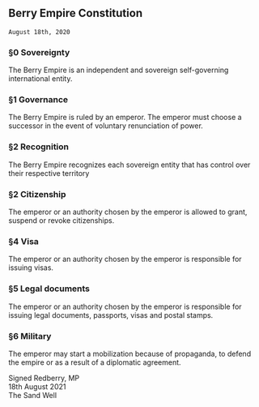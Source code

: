 ## Berry Empire Constitution
<code>August 18th, 2020</code>

### §0 Sovereignty
The Berry Empire is an independent and sovereign self-governing international entity.

### §1 Governance
The Berry Empire is ruled by an emperor. 
The emperor must choose a successor in the event of voluntary renunciation of power.

### §2 Recognition
The Berry Empire recognizes each sovereign entity that has control over their respective territory

### §2 Citizenship
The emperor or an authority chosen by the emperor is allowed to grant, suspend or revoke citizenships.

### §4 Visa
The emperor or an authority chosen by the emperor is responsible for issuing visas.

### §5 Legal documents
The emperor or an authority chosen by the emperor is responsible for issuing legal documents, passports, visas and postal stamps.

### §6 Military
The emperor may start a mobilization because of propaganda, to defend the empire or as a result of a diplomatic agreement.

Signed Redberry, MP<br>
18th August 2021<br>
The Sand Well

